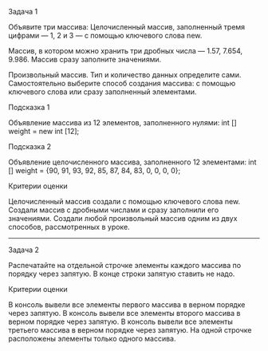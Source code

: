 Задача 1

Объявите три массива:
Целочисленный массив, заполненный тремя цифрами — 1, 2 и 3 — с помощью ключевого слова new.

Массив, в котором можно хранить три дробных числа — 1.57, 7.654, 9.986.
Массив сразу заполните значениями.

Произвольный массив. Тип и количество данных определите сами.
Самостоятельно выберите способ создания массива:
с помощью ключевого слова или сразу заполненный элементами.

Подсказка 1

Объявление массива из 12 элементов, заполненного нулями:
int [] weight = new int [12];

Подсказка 2

Объявление целочисленного массива, заполненного 12 элементами:
int [] weight = {90, 91, 93, 92, 85, 87, 84, 83, 0, 0, 0, 0};

Критерии оценки

Целочисленный массив создали с помощью ключевого слова new.
Создали массив с дробными числами и сразу заполнили его значениями.
Создали любой произвольный массив одним из двух способов, рассмотренных в уроке.
_______________________________________________________________________________

Задача 2

Распечатайте на отдельной строчке элементы каждого массива по порядку через запятую. 
В конце строки запятую ставить не надо.

Критерии оценки

В консоль вывели все элементы первого массива в верном порядке через запятую.
В консоль вывели все элементы второго массива в верном порядке через запятую.
В консоль вывели все элементы третьего массива в верном порядке через запятую.
На одной строчке расположены элементы только одного массива.